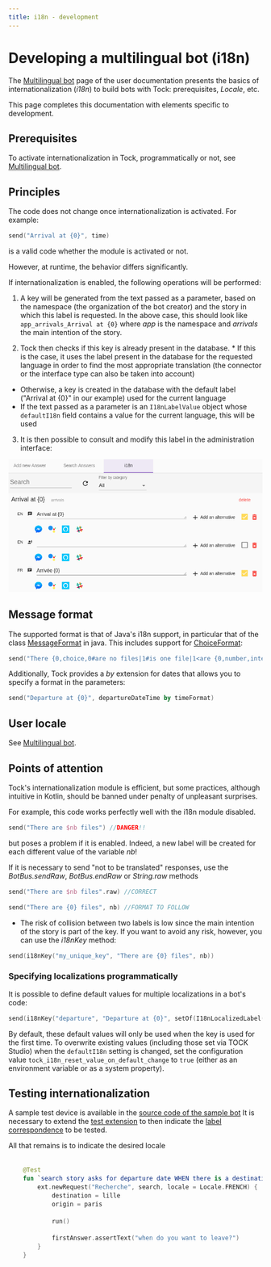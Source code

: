 ```yaml
---
title: i18n - development
---
```


# Developing a multilingual bot (i18n)

The [Multilingual bot](../../user/guides/i18n) page of the user documentation presents the basics of internationalization
(_i18n_) to build bots with Tock: prerequisites, _Locale_, etc.

This page completes this documentation with elements specific to development.

## Prerequisites

To activate internationalization in Tock, programmatically or not, see [Multilingual bot](../user/guides/i18n).

## Principles

The code does not change once internationalization is activated. For example:

```kotlin
send("Arrival at {0}", time)
```

is a valid code whether the module is activated or not.

However, at runtime, the behavior differs significantly.

If internationalization is enabled, the following operations will be performed:

1. A key will be generated from the text passed as a parameter, based on the namespace (the organization of the bot creator)
and the story in which this label is requested. In the above case, this should look like ```app_arrivals_Arrival at {0}``` where *app* is the namespace and
*arrivals* the main intention of the story.

2. Tock then checks if this key is already present in the database. * If this is the case, it uses the label present in the database for the requested language in order to find the most appropriate translation (the connector or the interface type can also be taken into account)
* Otherwise, a key is created in the database with the default label ("Arrival at {0}" in our example) used for the current language
* If the text passed as a parameter is an `I18nLabelValue` object whose `defaultI18n` field contains a value for the current language, this will be used

3. It is then possible to consult and modify this label in the administration interface:

![Internationalization](../img/i18n.png "Internationalization")

## Message format

The supported format is that of Java's i18n support, in particular that of the class [MessageFormat](https://docs.oracle.com/javase/10/docs/api/java/text/MessageFormat.html)
in java. This includes support for [ChoiceFormat](https://docs.oracle.com/javase/10/docs/api/java/text/ChoiceFormat.html):

```kotlin
send("There {0,choice,0#are no files|1#is one file|1<are {0,number,integer} files}.", 2)
```

Additionally, Tock provides a *by* extension for dates that allows you to specify a format in the parameters:

```kotlin
send("Departure at {0}", departureDateTime by timeFormat)
```

## User locale

See [Multilingual bot](../user/guides/i18n).

## Points of attention

Tock's internationalization module is efficient, but some practices, although intuitive in Kotlin,
should be banned under penalty of unpleasant surprises.

For example, this code works perfectly well with the i18n module disabled.

```kotlin
send("There are $nb files") //DANGER!!
```

but poses a problem if it is enabled. Indeed, a new label will be created for each different value of the variable *nb*!

If it is necessary to send "not to be translated" responses, use
the *BotBus.sendRaw*, *BotBus.endRaw* or *String.raw* methods

```kotlin
send("There are $nb files".raw) //CORRECT
```

```kotlin
send("There are {0} files", nb) //FORMAT TO FOLLOW
```

* The risk of collision between two labels is low since the main intention of the story is part of the key. If you want to avoid any risk, however, you can use the *i18nKey* method:

```kotlin
send(i18nKey("my_unique_key", "There are {0} files", nb))
```

### Specifying localizations programmatically

It is possible to define default values ​​for multiple localizations in a bot's code:

```kotlin
send(i18nKey("departure", "Departure at {0}", setOf(I18nLocalizedLabel(Locale.FRENCH, textChat, "Départ à {0}")), nb))
```

By default, these default values ​​will only be used when the key is used for the first time. To overwrite
existing values ​​(including those set via TOCK Studio) when the `defaultI18n` setting is changed,
set the configuration value `tock_i18n_reset_value_on_default_change` to `true` (either as an environment variable
or as a system property).

## Testing internationalization

A sample test device is available in the
[source code of the sample bot](https://github.com/theopenconversationkit/tock-bot-open-data/tree/master/src/test/kotlin/rule)
It is necessary to extend the [test extension](https://github.com/theopenconversationkit/tock-bot-open-data/blob/master/src/test/kotlin/rule/OpenDataJUnitExtension.kt)
to then indicate the [label correspondence](https://github.com/theopenconversationkit/tock-bot-open-data/blob/master/src/test/kotlin/rule/TranslatorEngineMock.kt) to be tested.

All that remains is to indicate the desired locale

```kotlin

    @Test
    fun `search story asks for departure date WHEN there is a destination and an origin but no departure date in context`() {
        ext.newRequest("Recherche", search, locale = Locale.FRENCH) {
            destination = lille
            origin = paris

            run()

            firstAnswer.assertText("when do you want to leave?")
        }
    }
```  
